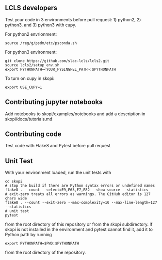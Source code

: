 ## LCLS developers
Test your code in 3 environments before pull request: 1) python2, 2) python3, and 3) python3 with cupy.  

For python2 envrionment:  
```
source /reg/g/psdm/etc/psconda.sh
```

For python3 environment:  
```
git clone https://github.com/slac-lcls/lcls2.git
source lcls2/setup_env.sh
export PYTHONPATH=<YOUR_PYSINGFEL_PATH>:$PYTHONPATH
```

To turn on cupy in skopi:  
```
export USE_CUPY=1
```

## Contributing jupyter notebooks
Add notebooks to skopi/examples/notebooks and add a description in skopi/docs/tutorials.md

## Contributing code

Test code with Flake8 and Pytest before pull request

## Unit Test

With your environment loaded, run the unit tests with
```
cd skopi
# stop the build if there are Python syntax errors or undefined names
flake8 . --count --select=E9,F63,F7,F82 --show-source --statistics
# exit-zero treats all errors as warnings. The GitHub editor is 127 chars wide
flake8 . --count --exit-zero --max-complexity=10 --max-line-length=127 --statistics
# unit test
pytest
```
from the root directory of this repository or from the skopi subdirectory.
If skopi is not installed in the environment and pytest cannot find it, add it to Python path by running
```
export PYTHONPATH=$PWD:$PYTHONPATH
```
from the root directory of the repository.
